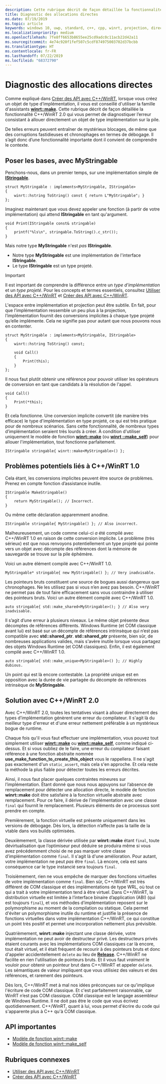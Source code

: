 ```yaml
---
description: Cette rubrique décrit de façon détaillée la fonctionnalité C++/WinRT 2.0 qui vous permet de diagnostiquer l’erreur de créer un objet de type implémentation sur la pile, plutôt que d’utiliser la famille d’assistants [**winrt::make**](/uwp/cpp-ref-for-winrt/make), comme vous le devriez.
title: Diagnostic des allocations directes
ms.date: 07/19/2019
ms.topic: article
keywords: windows 10, uwp, standard, c++, cpp, winrt, projection, direct, pile, allocations, projeté, implémentation
ms.localizationpriority: medium
ms.openlocfilehash: 7fe8ff6653b8655ee25cd9adc0c11acb22d42a11
ms.sourcegitcommit: 4e74c920f1fef507c5cdf874975003702d37bcbb
ms.translationtype: HT
ms.contentlocale: fr-FR
ms.lasthandoff: 07/22/2019
ms.locfileid: "68372790"
---
```

# <a name="diagnosing-direct-allocations"></a>Diagnostic des allocations directes

Comme expliqué dans [Créer des API avec C++/WinRT](/windows/uwp/cpp-and-winrt-apis/author-apis), lorsque vous créez un objet de type d’implémentation, il vous est conseillé d'utiliser la famille d'assistants [**winrt::make**](/uwp/cpp-ref-for-winrt/make). Cette rubrique décrit de façon détaillée la fonctionnalité C++/WinRT 2.0 qui vous permet de diagnostiquer l’erreur consistant à allouer directement un objet de type implémentation sur la pile.

De telles erreurs peuvent entraîner de mystérieux blocages, de même que des corruptions fastidieuses et chronophages en termes de débogage. Il s’agit donc d’une fonctionnalité importante dont il convient de comprendre le contexte.

## <a name="setting-the-scene-with-mystringable"></a>Poser les bases, avec **MyStringable**

Penchons-nous, dans un premier temps, sur une implémentation simple de [**IStringable**](/uwp/api/windows.foundation.istringable).

```cppwinrt
struct MyStringable : implements<MyStringable, IStringable>
{
    winrt::hstring ToString() const { return L"MyStringable"; }
};
```

Imaginez maintenant que vous devez appeler une fonction (à partir de votre implémentation) qui attend **IStringable** en tant qu'argument.

```cppwinrt
void Print(IStringable const& stringable)
{
    printf("%ls\n", stringable.ToString().c_str());
}
```

Mais notre type **MyStringable** n'est *pas* **IStringable**.

- Notre type **MyStringable** est une implémentation de l'interface **IStringable**.
- Le type **IStringable** est un type projeté.

> [!IMPORTANT]
> Il est important de comprendre la différence entre un *type d'implémentation* et un *type projeté*. Pour les concepts et termes essentiels, consultez [Utiliser des API avec C++/WinRT](consume-apis.md) et [Créer des API avec C++/WinRT](author-apis.md).

L'espace entre implémentation et projection peut être subtile. En fait, pour que l’implémentation ressemble un peu plus à la projection, l’implémentation fournit des conversions implicites à chaque type projeté qu’elle implémente. Cela ne signifie pas pour autant que nous pouvons nous en contenter.

```cppwinrt
struct MyStringable : implements<MyStringable, IStringable>
{
    winrt::hstring ToString() const;
 
    void Call()
    {
        Print(this);
    }
};
```

Il nous faut plutôt obtenir une référence pour pouvoir utiliser les opérateurs de conversion en tant que candidats à la résolution de l'appel.

```cppwinrt
void Call()
{
    Print(*this);
}
```

Et cela fonctionne. Une conversion implicite convertit (de manière très efficace) le type d'implémentation en type projeté, ce qui est très pratique pour de nombreux scénarios. Sans cette fonctionnalité, de nombreux types d’implémentation seraient très lourds à créer. À condition d'utiliser uniquement le modèle de fonction [**winrt::make**](/uwp/cpp-ref-for-winrt/make) (ou [**winrt ::make_self**](/uwp/cpp-ref-for-winrt/make-self)) pour allouer l'implémentation, tout fonctionne parfaitement.

```cppwinrt
IStringable stringable{ winrt::make<MyStringable>() };
```

## <a name="potential-pitfalls-with-cwinrt-10"></a>Problèmes potentiels liés à C++/WinRT 1.0

Cela étant, les conversions implicites peuvent être source de problèmes. Prenez en compte fonction d’assistance inutile.

```cppwinrt
IStringable MakeStringable()
{
    return MyStringable(); // Incorrect.
}
```

Ou même cette déclaration apparemment anodine.

```cppwinrt
IStringable stringable{ MyStringable() }; // Also incorrect.
```

Malheureusement, un code comme celui-ci *a* été compilé avec C++/WinRT 1.0 en raison de cette conversion implicite. Le problème (très sérieux) est que nous renvoyons potentiellement un type projeté qui pointe vers un objet avec décompte des références dont la mémoire de sauvegarde se trouve sur la pile éphémère.

Voici un autre élément compilé avec C++/WinRT 1.0.

```cppwinrt
MyStringable* stringable{ new MyStringable() }; // Very inadvisable.
```

Les pointeurs bruts constituent une source de bogues aussi dangereux que chronophages. Ne les utilisez pas si vous n’en avez pas besoin. C++/WinRT ne permet pas de tout faire efficacement sans vous contraindre à utiliser des pointeurs bruts. Voici un autre élément compilé avec C++/WinRT 1.0.

```cppwinrt
auto stringable{ std::make_shared<MyStringable>(); } // Also very inadvisable.
```

Il s’agit d’une erreur à plusieurs niveaux. Le même objet présente deux décomptes de références différents. Windows Runtime (et COM classique avant lui) est basé sur un décompte de références intrinsèque qui n’est pas compatible avec **std::shared_ptr**. **std::shared_ptr** présente, bien sûr, de nombreuses applications valides, mais s'avère inutile lorsque vous partagez des objets Windows Runtime (et COM classiques). Enfin, il est également compilé avec C++/WinRT 1.0.

```cppwinrt
auto stringable{ std::make_unique<MyStringable>() }; // Highly dubious.
```

Un point qui est là encore contestable. La propriété unique est en opposition avec la durée de vie partagée du décompte de références intrinsèque de **MyStringable**.

## <a name="the-solution-with-cwinrt-20"></a>Solution avec C++/WinRT 2.0

Avec C++/WinRT 2.0, toutes les tentatives visant à allouer directement des types d’implémentation génèrent une erreur du compilateur. Il s'agit là du meilleur type d'erreur et d'une erreur nettement préférable à un mystérieux bogue de runtime.

Chaque fois qu'il vous faut effectuer une implémentation, vous pouvez tout simplement utiliser [**winrt::make**](/uwp/cpp-ref-for-winrt/make) ou [**winrt::make_self**](/uwp/cpp-ref-for-winrt/make-self), comme indiqué ci-dessus. Et si vous oubliez de le faire, une erreur du compilateur faisant référence à une fonction abstraite nommée **use_make_function_to_create_this_object** vous le rappellera. Il ne s'agit pas exactement d'un `static_assert`, mais cela s'en approche. Et cela reste la méthode la plus fiable pour détecter toutes les erreurs décrites.

Ainsi, il nous faut placer quelques contraintes mineures sur l’implémentation. Étant donné que nous nous appuyons sur l’absence de remplacement pour détecter une allocation directe, le modèle de fonction **winrt::make** doit être satisfaire à la fonction virtuelle abstraite avec remplacement. Pour ce faire, il dérive de l'implémentation avec une classe `final` qui fournit le remplacement. Plusieurs éléments de ce processus sont prendre en compte.

Premièrement, la fonction virtuelle est présente uniquement dans les versions de débogage. Dès lors, la détection n’affecte pas la taille de la vtable dans vos builds optimisées.

Deuxièmement, la classe dérivée utilisée par **winrt::make** étant `final`, toute dévirtualisation que l’optimiseur peut déduire se produira même si vous avez précédemment choisi de ne pas marquer votre classe d’implémentation comme `final`. Il s'agit là d'une amélioration. Pour autant, votre implémentation ne peut *pas* être `final`. Là encore, cela est sans conséquence car le type instancié sera toujours `final`.

Troisièmement, rien ne vous empêche de marquer des fonctions virtuelles de votre implémentation comme `final`. Bien sûr, C++/WinRT est très différent de COM classique et des implémentations de type WRL, où tout ce qui a trait à votre implémentation tend à être virtuel. Dans C++/WinRT, la distribution virtuelle est limitée à l’interface binaire d’application (ABI) (qui est toujours `final`), et vos méthodes d’implémentation reposent sur le polymorphisme au moment de la compilation ou statique. Cela permet d'éviter un polymorphisme inutile du runtime et justifie la présence de fonctions virtuelles dans votre implémentation C++/WinRT, ce qui constitue un point très positif et permet une incorporation nettement plus prévisible.

Quatrièmement, **winrt::make** injectant une classe dérivée, votre implémentation ne peut avoir de destructeur privé. Les destructeurs privés étaient courants avec les implémentations COM classiques car là encore, tout était virtuel, et il était fréquent de recourir à des pointeurs bruts et donc d'appeler accidentellement `delete` au lieu de [**Release**](/windows/win32/api/unknwn/nf-unknwn-iunknown-release). C++/WinRT ne facilite en rien l'utilisation de pointeurs bruts. Et il vous faut *vraiment* le vouloir pour obtenir un pointeur brut dans C++/WinRT et appeler `delete`. Les sémantiques de valeur impliquent que vous utilisiez des valeurs et des références, et rarement des pointeurs.

Dès lors, C++/WinRT met à mal nos idées préconçues sur ce qu'implique l'écriture de code COM classique. Et c'est parfaitement raisonnable, car WinRT n’est pas COM classique. COM classique est le langage assembleur de Windows Runtime. Il ne doit pas être le code que vous écrivez quotidiennement. C++/WinRT, quant à lui, vous permet d'écrire du code qui s'apparente plus à C++ qu'à COM classique.

## <a name="important-apis"></a>API importantes
* [Modèle de fonction winrt::make](/uwp/cpp-ref-for-winrt/make)
* [Modèle de fonction winrt::make_self](/uwp/cpp-ref-for-winrt/make-self)

## <a name="related-topics"></a>Rubriques connexes
* [Utiliser des API avec C++/WinRT](consume-apis.md)
* [Créer des API avec C++/WinRT](/windows/uwp/cpp-and-winrt-apis/author-apis)